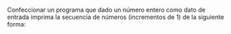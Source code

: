 Confeccionar un programa que dado un número entero como dato de entrada imprima la secuencia de números (incrementos de 1) de la siguiente forma:
